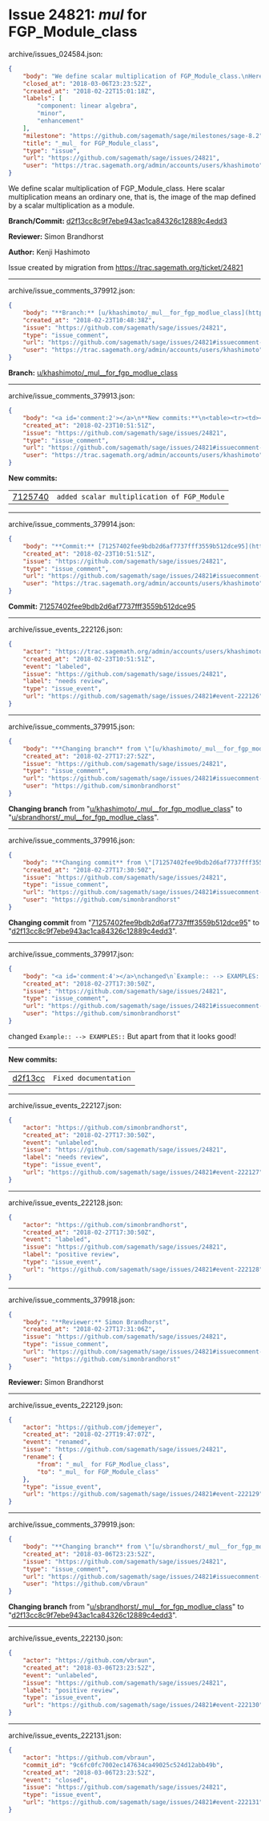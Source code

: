# Issue 24821: _mul_ for FGP_Module_class

archive/issues_024584.json:
```json
{
    "body": "We define scalar multiplication of FGP_Module_class.\nHere scalar multiplication means an ordinary one, that is, the image of the map defined by a scalar multiplication as a module.\n\n\n**Branch/Commit:** [d2f13cc8c9f7ebe943ac1ca84326c12889c4edd3](https://github.com/sagemath/sagetrac-mirror/commit/d2f13cc8c9f7ebe943ac1ca84326c12889c4edd3)\n\n**Reviewer:** Simon Brandhorst\n\n**Author:** Kenji Hashimoto\n\nIssue created by migration from https://trac.sagemath.org/ticket/24821\n\n",
    "closed_at": "2018-03-06T23:23:52Z",
    "created_at": "2018-02-22T15:01:18Z",
    "labels": [
        "component: linear algebra",
        "minor",
        "enhancement"
    ],
    "milestone": "https://github.com/sagemath/sage/milestones/sage-8.2",
    "title": "_mul_ for FGP_Module_class",
    "type": "issue",
    "url": "https://github.com/sagemath/sage/issues/24821",
    "user": "https://trac.sagemath.org/admin/accounts/users/khashimoto"
}
```
We define scalar multiplication of FGP_Module_class.
Here scalar multiplication means an ordinary one, that is, the image of the map defined by a scalar multiplication as a module.


**Branch/Commit:** [d2f13cc8c9f7ebe943ac1ca84326c12889c4edd3](https://github.com/sagemath/sagetrac-mirror/commit/d2f13cc8c9f7ebe943ac1ca84326c12889c4edd3)

**Reviewer:** Simon Brandhorst

**Author:** Kenji Hashimoto

Issue created by migration from https://trac.sagemath.org/ticket/24821





---

archive/issue_comments_379912.json:
```json
{
    "body": "**Branch:** [u/khashimoto/_mul__for_fgp_modlue_class](https://github.com/sagemath/sagetrac-mirror/tree/u/khashimoto/_mul__for_fgp_modlue_class)",
    "created_at": "2018-02-23T10:48:38Z",
    "issue": "https://github.com/sagemath/sage/issues/24821",
    "type": "issue_comment",
    "url": "https://github.com/sagemath/sage/issues/24821#issuecomment-379912",
    "user": "https://trac.sagemath.org/admin/accounts/users/khashimoto"
}
```

**Branch:** [u/khashimoto/_mul__for_fgp_modlue_class](https://github.com/sagemath/sagetrac-mirror/tree/u/khashimoto/_mul__for_fgp_modlue_class)



---

archive/issue_comments_379913.json:
```json
{
    "body": "<a id='comment:2'></a>\n**New commits:**\n<table><tr><td><a href=\"https://github.com/sagemath/sagetrac-mirror/commit/71257402fee9bdb2d6af7737fff3559b512dce95\">7125740</a></td><td><code>added scalar multiplication of FGP_Module</code></td></tr></table>\n",
    "created_at": "2018-02-23T10:51:51Z",
    "issue": "https://github.com/sagemath/sage/issues/24821",
    "type": "issue_comment",
    "url": "https://github.com/sagemath/sage/issues/24821#issuecomment-379913",
    "user": "https://trac.sagemath.org/admin/accounts/users/khashimoto"
}
```

<a id='comment:2'></a>
**New commits:**
<table><tr><td><a href="https://github.com/sagemath/sagetrac-mirror/commit/71257402fee9bdb2d6af7737fff3559b512dce95">7125740</a></td><td><code>added scalar multiplication of FGP_Module</code></td></tr></table>




---

archive/issue_comments_379914.json:
```json
{
    "body": "**Commit:** [71257402fee9bdb2d6af7737fff3559b512dce95](https://github.com/sagemath/sagetrac-mirror/commit/71257402fee9bdb2d6af7737fff3559b512dce95)",
    "created_at": "2018-02-23T10:51:51Z",
    "issue": "https://github.com/sagemath/sage/issues/24821",
    "type": "issue_comment",
    "url": "https://github.com/sagemath/sage/issues/24821#issuecomment-379914",
    "user": "https://trac.sagemath.org/admin/accounts/users/khashimoto"
}
```

**Commit:** [71257402fee9bdb2d6af7737fff3559b512dce95](https://github.com/sagemath/sagetrac-mirror/commit/71257402fee9bdb2d6af7737fff3559b512dce95)



---

archive/issue_events_222126.json:
```json
{
    "actor": "https://trac.sagemath.org/admin/accounts/users/khashimoto",
    "created_at": "2018-02-23T10:51:51Z",
    "event": "labeled",
    "issue": "https://github.com/sagemath/sage/issues/24821",
    "label": "needs review",
    "type": "issue_event",
    "url": "https://github.com/sagemath/sage/issues/24821#event-222126"
}
```



---

archive/issue_comments_379915.json:
```json
{
    "body": "**Changing branch** from \"[u/khashimoto/_mul__for_fgp_modlue_class](https://github.com/sagemath/sagetrac-mirror/tree/u/khashimoto/_mul__for_fgp_modlue_class)\" to \"[u/sbrandhorst/_mul__for_fgp_modlue_class](https://github.com/sagemath/sagetrac-mirror/tree/u/sbrandhorst/_mul__for_fgp_modlue_class)\".",
    "created_at": "2018-02-27T17:27:52Z",
    "issue": "https://github.com/sagemath/sage/issues/24821",
    "type": "issue_comment",
    "url": "https://github.com/sagemath/sage/issues/24821#issuecomment-379915",
    "user": "https://github.com/simonbrandhorst"
}
```

**Changing branch** from "[u/khashimoto/_mul__for_fgp_modlue_class](https://github.com/sagemath/sagetrac-mirror/tree/u/khashimoto/_mul__for_fgp_modlue_class)" to "[u/sbrandhorst/_mul__for_fgp_modlue_class](https://github.com/sagemath/sagetrac-mirror/tree/u/sbrandhorst/_mul__for_fgp_modlue_class)".



---

archive/issue_comments_379916.json:
```json
{
    "body": "**Changing commit** from \"[71257402fee9bdb2d6af7737fff3559b512dce95](https://github.com/sagemath/sagetrac-mirror/commit/71257402fee9bdb2d6af7737fff3559b512dce95)\" to \"[d2f13cc8c9f7ebe943ac1ca84326c12889c4edd3](https://github.com/sagemath/sagetrac-mirror/commit/d2f13cc8c9f7ebe943ac1ca84326c12889c4edd3)\".",
    "created_at": "2018-02-27T17:30:50Z",
    "issue": "https://github.com/sagemath/sage/issues/24821",
    "type": "issue_comment",
    "url": "https://github.com/sagemath/sage/issues/24821#issuecomment-379916",
    "user": "https://github.com/simonbrandhorst"
}
```

**Changing commit** from "[71257402fee9bdb2d6af7737fff3559b512dce95](https://github.com/sagemath/sagetrac-mirror/commit/71257402fee9bdb2d6af7737fff3559b512dce95)" to "[d2f13cc8c9f7ebe943ac1ca84326c12889c4edd3](https://github.com/sagemath/sagetrac-mirror/commit/d2f13cc8c9f7ebe943ac1ca84326c12889c4edd3)".



---

archive/issue_comments_379917.json:
```json
{
    "body": "<a id='comment:4'></a>\nchanged\n`Example:: --> EXAMPLES::`\nBut apart from that it looks good!\n\n---\n**New commits:**\n<table><tr><td><a href=\"https://github.com/sagemath/sagetrac-mirror/commit/d2f13cc8c9f7ebe943ac1ca84326c12889c4edd3\">d2f13cc</a></td><td><code>Fixed documentation</code></td></tr></table>\n",
    "created_at": "2018-02-27T17:30:50Z",
    "issue": "https://github.com/sagemath/sage/issues/24821",
    "type": "issue_comment",
    "url": "https://github.com/sagemath/sage/issues/24821#issuecomment-379917",
    "user": "https://github.com/simonbrandhorst"
}
```

<a id='comment:4'></a>
changed
`Example:: --> EXAMPLES::`
But apart from that it looks good!

---
**New commits:**
<table><tr><td><a href="https://github.com/sagemath/sagetrac-mirror/commit/d2f13cc8c9f7ebe943ac1ca84326c12889c4edd3">d2f13cc</a></td><td><code>Fixed documentation</code></td></tr></table>




---

archive/issue_events_222127.json:
```json
{
    "actor": "https://github.com/simonbrandhorst",
    "created_at": "2018-02-27T17:30:50Z",
    "event": "unlabeled",
    "issue": "https://github.com/sagemath/sage/issues/24821",
    "label": "needs review",
    "type": "issue_event",
    "url": "https://github.com/sagemath/sage/issues/24821#event-222127"
}
```



---

archive/issue_events_222128.json:
```json
{
    "actor": "https://github.com/simonbrandhorst",
    "created_at": "2018-02-27T17:30:50Z",
    "event": "labeled",
    "issue": "https://github.com/sagemath/sage/issues/24821",
    "label": "positive review",
    "type": "issue_event",
    "url": "https://github.com/sagemath/sage/issues/24821#event-222128"
}
```



---

archive/issue_comments_379918.json:
```json
{
    "body": "**Reviewer:** Simon Brandhorst",
    "created_at": "2018-02-27T17:31:06Z",
    "issue": "https://github.com/sagemath/sage/issues/24821",
    "type": "issue_comment",
    "url": "https://github.com/sagemath/sage/issues/24821#issuecomment-379918",
    "user": "https://github.com/simonbrandhorst"
}
```

**Reviewer:** Simon Brandhorst



---

archive/issue_events_222129.json:
```json
{
    "actor": "https://github.com/jdemeyer",
    "created_at": "2018-02-27T19:47:07Z",
    "event": "renamed",
    "issue": "https://github.com/sagemath/sage/issues/24821",
    "rename": {
        "from": "_mul_ for FGP_Modlue_class",
        "to": "_mul_ for FGP_Module_class"
    },
    "type": "issue_event",
    "url": "https://github.com/sagemath/sage/issues/24821#event-222129"
}
```



---

archive/issue_comments_379919.json:
```json
{
    "body": "**Changing branch** from \"[u/sbrandhorst/_mul__for_fgp_modlue_class](https://github.com/sagemath/sagetrac-mirror/tree/u/sbrandhorst/_mul__for_fgp_modlue_class)\" to \"[d2f13cc8c9f7ebe943ac1ca84326c12889c4edd3](https://github.com/sagemath/sagetrac-mirror/commit/d2f13cc8c9f7ebe943ac1ca84326c12889c4edd3)\".",
    "created_at": "2018-03-06T23:23:52Z",
    "issue": "https://github.com/sagemath/sage/issues/24821",
    "type": "issue_comment",
    "url": "https://github.com/sagemath/sage/issues/24821#issuecomment-379919",
    "user": "https://github.com/vbraun"
}
```

**Changing branch** from "[u/sbrandhorst/_mul__for_fgp_modlue_class](https://github.com/sagemath/sagetrac-mirror/tree/u/sbrandhorst/_mul__for_fgp_modlue_class)" to "[d2f13cc8c9f7ebe943ac1ca84326c12889c4edd3](https://github.com/sagemath/sagetrac-mirror/commit/d2f13cc8c9f7ebe943ac1ca84326c12889c4edd3)".



---

archive/issue_events_222130.json:
```json
{
    "actor": "https://github.com/vbraun",
    "created_at": "2018-03-06T23:23:52Z",
    "event": "unlabeled",
    "issue": "https://github.com/sagemath/sage/issues/24821",
    "label": "positive review",
    "type": "issue_event",
    "url": "https://github.com/sagemath/sage/issues/24821#event-222130"
}
```



---

archive/issue_events_222131.json:
```json
{
    "actor": "https://github.com/vbraun",
    "commit_id": "9c6fc0fc7002ec147634ca49025c524d12abb49b",
    "created_at": "2018-03-06T23:23:52Z",
    "event": "closed",
    "issue": "https://github.com/sagemath/sage/issues/24821",
    "type": "issue_event",
    "url": "https://github.com/sagemath/sage/issues/24821#event-222131"
}
```
